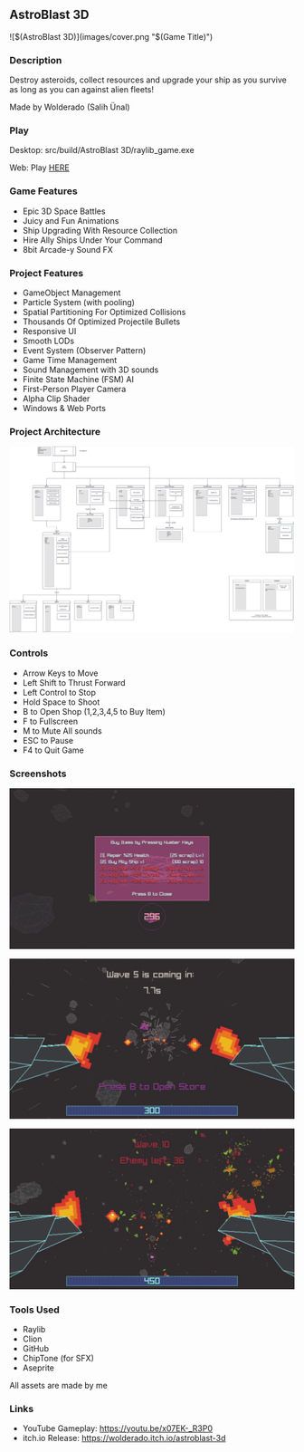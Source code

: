 ## AstroBlast 3D

![$(AstroBlast 3D)](images/cover.png "$(Game Title)")

### Description

Destroy asteroids, collect resources and upgrade your ship as you survive as long as you can against alien fleets!

Made by Wolderado (Salih Ünal)

### Play

Desktop: src/build/AstroBlast 3D/raylib_game.exe

Web: Play [HERE](https://wolderado.itch.io/astroblast-3d)

### Game Features

 - Epic 3D Space Battles
 - Juicy and Fun Animations
 - Ship Upgrading With Resource Collection
 - Hire Ally Ships Under Your Command
 - 8bit Arcade-y Sound FX
 
### Project Features

 - GameObject Management
 - Particle System (with pooling)
 - Spatial Partitioning For Optimized Collisions
 - Thousands Of Optimized Projectile Bullets
 - Responsive UI
 - Smooth LODs
 - Event System (Observer Pattern)
 - Game Time Management
 - Sound Management with 3D sounds
 - Finite State Machine (FSM) AI
 - First-Person Player Camera
 - Alpha Clip Shader
 - Windows & Web Ports
 
### Project Architecture

![alt text](images/ProjectArchitecture.png)

### Controls

 - Arrow Keys to Move
 - Left Shift to Thrust Forward
 - Left Control to Stop
 - Hold Space to Shoot
 - B to Open Shop (1,2,3,4,5 to Buy Item)
 - F to Fullscreen
 - M to Mute All sounds
 - ESC to Pause
 - F4 to Quit Game

### Screenshots

![alt text](images/ss1.png)

![alt text](images/ss2.png)

![alt text](images/ss3.png)

 
### Tools Used

 - Raylib
 - Clion
 - GitHub
 - ChipTone (for SFX)
 - Aseprite
 
 All assets are made by me

### Links

 - YouTube Gameplay: https://youtu.be/x07EK-_R3P0
 - itch.io Release: https://wolderado.itch.io/astroblast-3d
